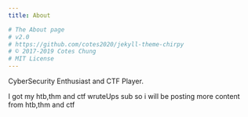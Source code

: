 ```yaml
---
title: About

# The About page
# v2.0
# https://github.com/cotes2020/jekyll-theme-chirpy
# © 2017-2019 Cotes Chung
# MIT License
---
```


CyberSecurity Enthusiast and CTF Player.

I got my htb,thm and ctf wruteUps sub so i will be posting more content from htb,thm and ctf
